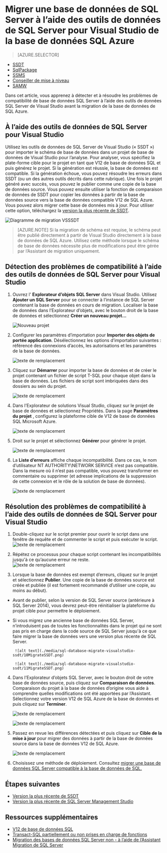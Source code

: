 <properties
   pageTitle="Résoudre les problèmes de compatibilité de base de données SQL Server avant la migration vers SQL de base de données | Microsoft Azure"
   description="Microsoft Azure SQL base de données, migration de base de données, la compatibilité, l’Assistant de Migration SQL Azure, SSDT"
   services="sql-database"
   documentationCenter=""
   authors="CarlRabeler"
   manager="jhubbard"
   editor=""/>

<tags
   ms.service="sql-database"
   ms.devlang="NA"
   ms.topic="article"
   ms.tgt_pltfrm="NA"
   ms.workload="sqldb-migrate"
   ms.date="08/24/2016"
   ms.author="carlrab"/>

# <a name="migrate-a-sql-server-database-to-azure-sql-database-using-sql-server-data-tools-for-visual-studio"></a>Migrer une base de données de SQL Server à l’aide des outils de données de SQL Server pour Visual Studio de la base de données SQL Azure 

> [AZURE.SELECTOR]
- [SSDT](sql-database-cloud-migrate-fix-compatibility-issues-ssdt.md)
- [SqlPackage](sql-database-cloud-migrate-determine-compatibility-sqlpackage.md)
- [SSMS](sql-database-cloud-migrate-determine-compatibility-ssms.md)
- [Conseiller de mise à niveau](http://www.microsoft.com/download/details.aspx?id=48119)
- [SAMW](sql-database-cloud-migrate-fix-compatibility-issues.md)

Dans cet article, vous apprenez à détecter et à résoudre les problèmes de compatibilité de base de données SQL Server à l’aide des outils de données SQL Server de Visual Studio avant la migration de la base de données de SQL Azure.

## <a name="using-sql-server-data-tools-for-visual-studio"></a>À l’aide des outils de données de SQL Server pour Visual Studio

Utilisez les outils de données de SQL Server de Visual Studio (« SSDT ») pour importer le schéma de base de données dans un projet de base de données de Visual Studio pour l’analyse. Pour analyser, vous spécifiez la plate-forme cible pour le projet en tant que V12 de base de données SQL et puis générez le projet. Si la génération est réussie, la base de données est compatible. Si la génération échoue, vous pouvez résoudre les erreurs dans SSDT (ou un des autres outils décrits dans cette rubrique). Une fois le projet généré avec succès, vous pouvez le publier comme une copie de la base de données source. Vous pouvez ensuite utiliser la fonction de comparaison de données de SSDT pour copier les données à partir de la base de données source vers la base de données compatible V12 de SQL Azure. Vous pouvez alors migrer cette base de données mis à jour. Pour utiliser cette option, téléchargez la [version la plus récente de SSDT](https://msdn.microsoft.com/library/mt204009.aspx).

  ![Diagramme de migration VSSSDT](./media/sql-database-cloud-migrate/03VSSSDTDiagram.png)

  > [AZURE.NOTE] Si la migration de schéma est requise, le schéma peut être publié directement à partir de Visual Studio directement à la base de données de SQL Azure. Utilisez cette méthode lorsque le schéma de base de données nécessite plus de modifications peut être gérée par l’Assistant de migration uniquement.

## <a name="detecting-compatibility-issues-using-sql-server-data-tools-for-visual-studio"></a>Détection des problèmes de compatibilité à l’aide des outils de données de SQL Server pour Visual Studio
   
1.  Ouvrez l' **Explorateur d’objets SQL Server** dans Visual Studio. Utilisez **Ajouter un SQL Server** pour se connecter à l’instance de SQL Server contenant la base de données en cours de migration. Localiser la base de données dans l’Explorateur d’objets, avec le bouton droit de la base de données et sélectionnez **Créer un nouveau projet...**     
    
    ![Nouveau projet](./media/sql-database-migrate-visualstudio-ssdt/02MigrateSSDT.png)    
   
2.  Configurer les paramètres d’importation pour **Importer des objets de portée application**. Désélectionnez les options d’importation suivantes : référencé des connexions d’accès, les autorisations et les paramètres de la base de données.    

    ![texte de remplacement](./media/sql-database-migrate-visualstudio-ssdt/03MigrateSSDT.png)    

3.  Cliquez sur **Démarrer** pour importer la base de données et de créer le projet contenant un fichier de script T-SQL pour chaque objet dans la base de données. Les fichiers de script sont imbriquées dans des dossiers au sein du projet.    

    ![texte de remplacement](./media/sql-database-migrate-visualstudio-ssdt/04MigrateSSDT.png)    

4.  Dans l’Explorateur de solutions Visual Studio, cliquez sur le projet de base de données et sélectionnez Propriétés. Dans la page **Paramètres du projet** , configurez la plateforme cible de V12 de base de données SQL Microsoft Azure.    
    
    ![texte de remplacement](./media/sql-database-migrate-visualstudio-ssdt/05MigrateSSDT.png)    
    
5.  Droit sur le projet et sélectionnez **Générer** pour générer le projet.    
    
    ![texte de remplacement](./media/sql-database-migrate-visualstudio-ssdt/06MigrateSSDT.png)    
    
6.  La **Liste d’erreurs** affiche chaque incompatibilité. Dans ce cas, le nom d’utilisateur NT AUTHORITY\NETWORK SERVICE n’est pas compatible. Dans la mesure où il n’est pas compatible, vous pouvez transformer en commentaire ou supprimer (et adresse implications de la suppression de cette connexion et le rôle de la solution de base de données).     
    
    ![texte de remplacement](./media/sql-database-migrate-visualstudio-ssdt/07MigrateSSDT.png)    
    
## <a name="fixing-compatibility-issues-using-sql-server-data-tools-for-visual-studio"></a>Résolution des problèmes de compatibilité à l’aide des outils de données de SQL Server pour Visual Studio

1.  Double-cliquez sur le script premier pour ouvrir le script dans une fenêtre de requête et de commenter le script et puis exécuter le script.     
    ![texte de remplacement](./media/sql-database-migrate-visualstudio-ssdt/08MigrateSSDT.png)

2.  Répétez ce processus pour chaque script contenant les incompatibilités jusqu'à ce qu’aucune erreur ne reste.    
    ![texte de remplacement](./media/sql-database-migrate-visualstudio-ssdt/09MigrateSSDT.png)
    
3.  Lorsque la base de données est exempt d’erreurs, cliquez sur le projet et sélectionnez **Publier**. Une copie de la base de données source est créée et publiée (il est fortement recommandé d’utiliser une copie, au moins au début).     
 - Avant de publier, selon la version de SQL Server source (antérieure à SQL Server 2014), vous devrez peut-être réinitialiser la plateforme du projet cible pour permettre le déploiement.     
 - Si vous migrez une ancienne base de données SQL Server, n’introduisent pas de toutes les fonctionnalités dans le projet qui ne sont pas pris en charge dans la code source de SQL Server jusqu'à ce que faire migrer la base de données vers une version plus récente de SQL Server.     

        ![alt text](./media/sql-database-migrate-visualstudio-ssdt/10MigrateSSDT.png)    
    
        ![alt text](./media/sql-database-migrate-visualstudio-ssdt/11MigrateSSDT.png)    
        
4.  Dans l’Explorateur d’objets SQL Server, avec le bouton droit de votre base de données source, puis cliquez sur **Comparaison de données**. Comparaison du projet à la base de données d’origine vous aide à comprendre quelles modifications ont été apportées par l’Assistant. Sélectionnez votre version V12 de SQL Azure de la base de données et puis cliquez sur **Terminer**.    
    
    ![texte de remplacement](./media/sql-database-migrate-visualstudio-ssdt/12MigrateSSDT.png)    
    
    ![texte de remplacement](./media/sql-database-migrate-visualstudio-ssdt/13MigrateSSDT.png)    

5.  Passez en revue les différences détectées et puis cliquez sur **Cible de la mise à jour** pour migrer des données à partir de la base de données source dans la base de données V12 de SQL Azure.     
    
    ![texte de remplacement](./media/sql-database-migrate-visualstudio-ssdt/14MigrateSSDT.png)    
    
6.  Choisissez une méthode de déploiement. Consultez [migrer une base de données SQL Server compatible à la base de données de SQL.](sql-database-cloud-migrate.md)  

## <a name="next-steps"></a>Étapes suivantes

- [Version la plus récente de SSDT](https://msdn.microsoft.com/library/mt204009.aspx)
- [Version la plus récente de SQL Server Management Studio](https://msdn.microsoft.com/library/mt238290.aspx)

## <a name="additional-resources"></a>Ressources supplémentaires

- [V12 de base de données SQL](sql-database-v12-whats-new.md)
- [Transact-SQL partiellement ou non prises en charge de fonctions](sql-database-transact-sql-information.md)
- [Migration des bases de données SQL Server non - à l’aide de l’Assistant Migration de SQL Server](http://blogs.msdn.com/b/ssma/)
